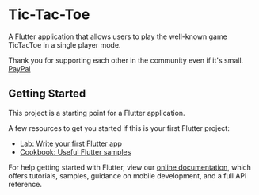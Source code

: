 # Tic-Tac-Toe

A Flutter application that allows users to play the well-known game TicTacToe in a single player mode.

Thank you for supporting each other in the community even if it's small.\
[PayPal](https://paypal.me/sharvinsingh?locale.x=en_US)

## Getting Started

This project is a starting point for a Flutter application.

A few resources to get you started if this is your first Flutter project:

- [Lab: Write your first Flutter app](https://flutter.io/docs/get-started/codelab)
- [Cookbook: Useful Flutter samples](https://flutter.io/docs/cookbook)

For help getting started with Flutter, view our 
[online documentation](https://flutter.io/docs), which offers tutorials, 
samples, guidance on mobile development, and a full API reference.
